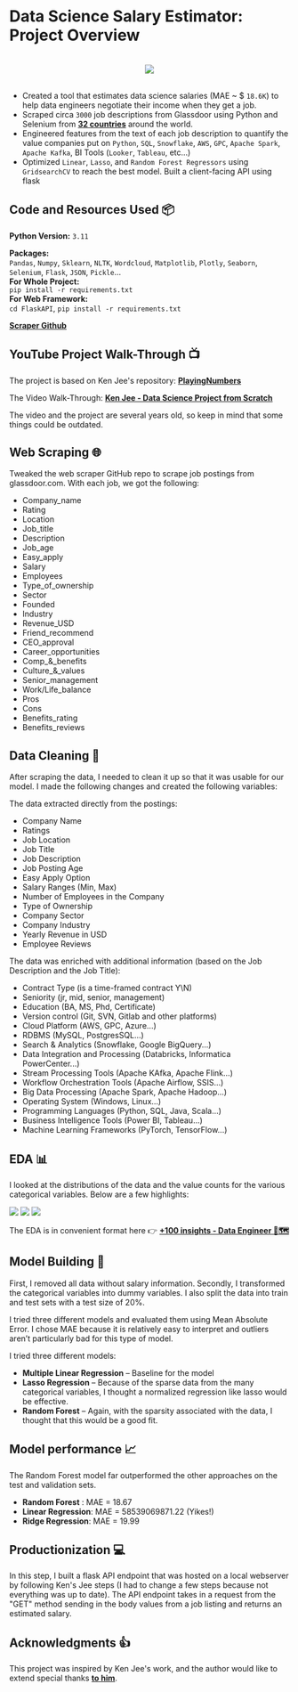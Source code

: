 # Data Science Salary Estimator: Project Overview

<br>
<div style="text-align:center"><img src="doc\images\Data-processing-bro-readme.png"/></div>
<br>

- Created a tool that estimates data science salaries (MAE ~ $ `18.6K`) to help data engineers negotiate their income when they get a job.
- Scraped circa `3000` job descriptions from Glassdoor using Python and Selenium from **[32 countries](scraper\config\data.yaml)** around the world.
- Engineered features from the text of each job description to quantify the value companies put on `Python`, `SQL`, `Snowflake`, `AWS`, `GPC`, `Apache Spark`, `Apache Kafka`, BI Tools (`Looker`, `Tableau`, etc...)
- Optimized `Linear`, `Lasso`, and `Random Forest Regressors` using `GridsearchCV` to reach the best model. Built a client-facing API using flask

## Code and Resources Used 📦

**Python Version:** `3.11`

**Packages:** <br>`Pandas`, `Numpy`, `Sklearn`, `NLTK`, `Wordcloud`, `Matplotlib`, `Plotly`, `Seaborn`, `Selenium`, `Flask`, `JSON`, `Pickle`...<br>
**For Whole Project:**<br>
`pip install -r requirements.txt`<br>
**For Web Framework:** <br>
`cd FlaskAPI`, `pip install -r requirements.txt`

**[Scraper Github](scraper\README.md)**

## YouTube Project Walk-Through 📺

The project is based on Ken Jee's repository: **[PlayingNumbers](https://github.com/PlayingNumbers)**

The Video Walk-Through: **[Ken Jee - Data Science Project from Scratch](https://www.youtube.com/playlist?list=PL2zq7klxX5ASFejJj80ob9ZAnBHdz5O1t)**

The video and the project are several years old, so keep in mind that some things could be outdated.

## Web Scraping 🌐

Tweaked the web scraper GitHub repo to scrape job postings from glassdoor.com. With each job, we got the following:

- Company_name
- Rating
- Location
- Job_title
- Description
- Job_age
- Easy_apply
- Salary
- Employees
- Type_of_ownership
- Sector
- Founded
- Industry
- Revenue_USD
- Friend_recommend
- CEO_approval
- Career_opportunities
- Comp\_&_benefits
- Culture\_&_values
- Senior_management
- Work/Life_balance
- Pros
- Cons
- Benefits_rating
- Benefits_reviews

## Data Cleaning 🧹

After scraping the data, I needed to clean it up so that it was usable for our model. I made the following changes and created the following variables:

The data extracted directly from the postings:

- Company Name
- Ratings
- Job Location
- Job Title
- Job Description
- Job Posting Age
- Easy Apply Option
- Salary Ranges (Min, Max)
- Number of Employees in the Company
- Type of Ownership
- Company Sector
- Company Industry
- Yearly Revenue in USD
- Employee Reviews

The data was enriched with additional information (based on the Job Description and the Job Title):

- Contract Type (is a time-framed contract Y\N)
- Seniority (jr, mid, senior, management)
- Education (BA, MS, Phd, Certificate)
- Version control (Git, SVN, Gitlab and other platforms)
- Cloud Platform (AWS, GPC, Azure...)
- RDBMS (MySQL, PostgresSQL...)
- Search & Analytics (Snowflake, Google BigQuery...)
- Data Integration and Processing (Databricks, Informatica PowerCenter...)
- Stream Processing Tools (Apache KAfka, Apache Flink...)
- Workflow Orchestration Tools (Apache Airflow, SSIS...)
- Big Data Processing (Apache Spark, Apache Hadoop...)
- Operating System (Windows, Linux...)
- Programming Languages (Python, SQL, Java, Scala...)
- Business Intelligence Tools (Power BI, Tableau...)
- Machine Learning Frameworks (PyTorch, TensorFlow...)

## EDA 📊

I looked at the distributions of the data and the value counts for the various categorical variables. Below are a few highlights:

<img src="doc\images\job-density.png" />
<img src="doc\images\Average_Salary_by_Country_in_the_World.png" />
<img src="doc\images\Top-10-Tech-skills-required.png" />

The EDA is in convenient format here 👉 **[+100 insights - Data Engineer 🧭🗺️](https://www.kaggle.com/code/lukkardata/100-insights-data-engineer)**

## Model Building 🧠

First, I removed all data without salary information. Secondly, I transformed the categorical variables into dummy variables. I also split the data into train and test sets with a test size of 20%.

I tried three different models and evaluated them using Mean Absolute Error. I chose MAE because it is relatively easy to interpret and outliers aren’t particularly bad for this type of model.

I tried three different models:

- **Multiple Linear Regression** – Baseline for the model
- **Lasso Regression** – Because of the sparse data from the many categorical variables, I thought a normalized regression like lasso would be effective.
- **Random Forest** – Again, with the sparsity associated with the data, I thought that this would be a good fit.

## Model performance 📈

The Random Forest model far outperformed the other approaches on the test and validation sets.

- **Random Forest** : MAE = 18.67
- **Linear Regression**: MAE = 58539069871.22 (Yikes!)
- **Ridge Regression**: MAE = 19.99

## Productionization 💻

In this step, I built a flask API endpoint that was hosted on a local webserver by following Ken's Jee steps (I had to change a few steps because not everything was up to date). The API endpoint takes in a request from the "GET" method sending in the body values from a job listing and returns an estimated salary.

## Acknowledgments 👍

This project was inspired by Ken Jee's work, and the author would like to extend special thanks **[to him](https://github.com/PlayingNumbers)**.
